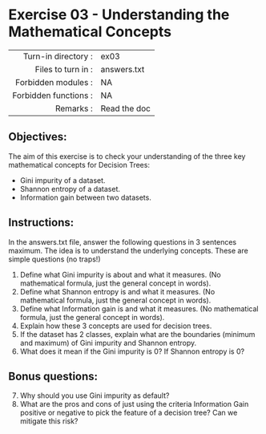 # Exercise 03 - Understanding the Mathematical Concepts

|                         |                    |
| -----------------------:| ------------------ |
|   Turn-in directory :   |  ex03              |
|   Files to turn in :    |  answers.txt       |
|   Forbidden modules :   |  NA                |
|   Forbidden functions : |  NA                |
|   Remarks :             |  Read the doc      |


## Objectives:

The aim of this exercise is to check your understanding of the three key mathematical concepts for Decision Trees:
- Gini impurity of a dataset.
- Shannon entropy of a dataset.
- Information gain between two datasets.


## Instructions:

In the answers.txt file, answer the following questions in 3 sentences maximum. The idea is to understand the underlying concepts. These are simple questions (no traps!)
1) Define what Gini impurity is about and what it measures. (No mathematical formula, just the general concept in words).
2) Define what Shannon entropy is and what it measures. (No mathematical formula, just the general concept in words).
3) Define what Information gain is and what it measures. (No mathematical formula, just the general concept in words).
4) Explain how these 3 concepts are used for decision trees. 
5) If the dataset has 2 classes, explain what are the boundaries (minimum and maximum) of Gini impurity and Shannon entropy.
6) What does it mean if the Gini impurity is 0? If Shannon entropy is 0?


## Bonus questions:
7) Why should you use Gini impurity as default?
8) What are the pros and cons of just using the criteria Information Gain positive or negative to pick the feature of a decision tree? Can we mitigate this risk?
